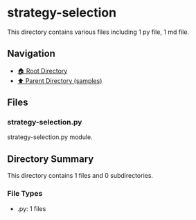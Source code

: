 # strategy-selection

This directory contains various files including 1 py file, 1 md file.

## Navigation

* [🏠 Root Directory](/samples/strategy-selection/../samples/strategy-selection/..README.md)
* [⬆️ Parent Directory (samples)](../README.md)

## Files

### strategy-selection.py

strategy-selection.py module.

## Directory Summary

This directory contains 1 files and 0 subdirectories.

### File Types

* .py: 1 files
